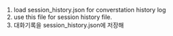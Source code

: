 1. load session_history.json for converstation history log
2. use this file for session history file. 
3. 대화기록을 session_history.json에 저장해
